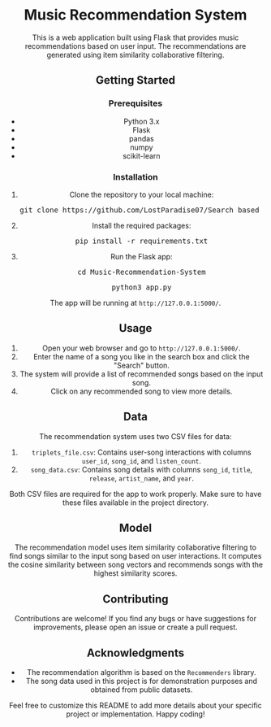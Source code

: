 <div align="center">
  <h1>Music Recommendation System</h1>
  <p>This is a web application built using Flask that provides music recommendations based on user input. The recommendations are generated using item similarity collaborative filtering.</p>
</div>

<div align="center">
  <h2>Getting Started</h2>
</div>

<div align="center">
  <h3>Prerequisites</h3>
  <ul>
    <li>Python 3.x</li>
    <li>Flask</li>
    <li>pandas</li>
    <li>numpy</li>
    <li>scikit-learn</li>
  </ul>
</div>

<div align="center">
  <h3>Installation</h3>
</div>

<div align="center">
  <ol>
    <li>Clone the repository to your local machine:</li>
    <pre>git clone https://github.com/LostParadise07/Search_based_Music_Recommendation</pre>
    <li>Install the required packages:</li>
    <pre>pip install -r requirements.txt</pre>
    <li>Run the Flask app:</li>
    <pre>cd Music-Recommendation-System</pre>
    <pre>python3 app.py</pre>
  </ol>
</div>

<div align="center">
  <p>The app will be running at <code>http://127.0.0.1:5000/</code>.</p>
</div>

<div align="center">
  <h2>Usage</h2>
</div>

<div align="center">
  <ol>
    <li>Open your web browser and go to <code>http://127.0.0.1:5000/</code>.</li>
    <li>Enter the name of a song you like in the search box and click the "Search" button.</li>
    <li>The system will provide a list of recommended songs based on the input song.</li>
    <li>Click on any recommended song to view more details.</li>
  </ol>
</div>

<div align="center">
  <h2>Data</h2>
</div>

<div align="center">
  <p>The recommendation system uses two CSV files for data:</p>
  <ol>
    <li><code>triplets_file.csv</code>: Contains user-song interactions with columns <code>user_id</code>, <code>song_id</code>, and <code>listen_count</code>.</li>
    <li><code>song_data.csv</code>: Contains song details with columns <code>song_id</code>, <code>title</code>, <code>release</code>, <code>artist_name</code>, and <code>year</code>.</li>
  </ol>
  <p>Both CSV files are required for the app to work properly. Make sure to have these files available in the project directory.</p>
</div>

<div align="center">
  <h2>Model</h2>
</div>

<div align="center">
  <p>The recommendation model uses item similarity collaborative filtering to find songs similar to the input song based on user interactions. It computes the cosine similarity between song vectors and recommends songs with the highest similarity scores.</p>
</div>

<div align="center">
  <h2>Contributing</h2>
</div>

<div align="center">
  <p>Contributions are welcome! If you find any bugs or have suggestions for improvements, please open an issue or create a pull request.</p>
</div>

<div align="center">
  <h2>Acknowledgments</h2>
</div>

<div align="center">
  <ul>
    <li>The recommendation algorithm is based on the <code>Recommenders</code> library.</li>
    <li>The song data used in this project is for demonstration purposes and obtained from public datasets.</li>
  </ul>
</div>

<div align="center">
  <p>Feel free to customize this README to add more details about your specific project or implementation. Happy coding!</p>
</div>
